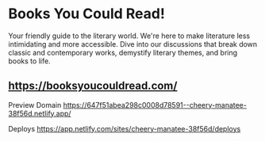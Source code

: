# Books You Could Read!
Your friendly guide to the literary world. We're here to make literature less intimidating and more accessible. Dive into our discussions that break down classic and contemporary works, demystify literary themes, and bring books to life.

## https://booksyoucouldread.com/

Preview Domain
https://647f51abea298c0008d78591--cheery-manatee-38f56d.netlify.app/

Deploys
https://app.netlify.com/sites/cheery-manatee-38f56d/deploys

